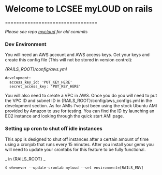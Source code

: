 # Welcome to LCSEE myLOUD on rails
=================================

*Please see repo [mycloud](https://webgit.lcseecloud.net/lcseesystems/mycloud) for old commits*

### Dev Environment

You will need an AWS account and AWS access keys. Get your keys and
create this config file (This will not be stored in version control):

_{RAILS_ROOT}/config/aws.yml_
```
development:
  access_key_id: 'PUT_KEY_HERE'
  secret_access_key: 'PUT_KEY_HERE'
```

You will also need to create a VPC in AWS. Once you do you will need
to put the VPC ID and subnet ID in {RAILS_ROOT}/config/aws_configs.yml
in the development section. As for AMIs I've just been using the stock
Ubuntu AMI provided by Amazon to use for testing.  You can find the ID
by launching an EC2 instance and looking through the quick start AMI
page.

### Setting up cron to shut off idle instances

This app is designed to shut off instances after a certain amount of
time using a cronjob that runs every 15 minutes. After you install
your gems you will need to update your crontabs for this feature to be
fully functional.

_ in {RAILS_ROOT} _
```
$ whenever --update-crontab myloud --set environment=[RAILS_ENV]
```  
